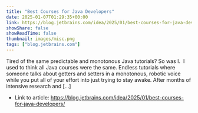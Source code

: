 ```yaml
---
title: "Best Courses for Java Developers"
date: 2025-01-07T01:29:35+00:00
link: https://blog.jetbrains.com/idea/2025/01/best-courses-for-java-developers/
showShare: false
showReadTime: false
thumbnail: images/misc.png
tags: ["blog.jetbrains.com"]
---
```

Tired of the same predictable and monotonous Java tutorials? So was I.  I used to think all Java courses were the same. Endless tutorials where someone talks about getters and setters in a monotonous, robotic voice while you put all of your effort into just trying to stay awake. After months of intensive research and […]

- Link to article: https://blog.jetbrains.com/idea/2025/01/best-courses-for-java-developers/